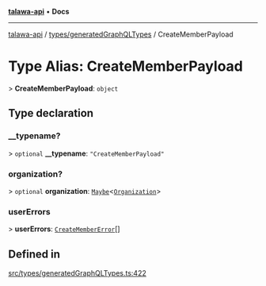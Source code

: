 [**talawa-api**](../../../README.md) • **Docs**

***

[talawa-api](../../../modules.md) / [types/generatedGraphQLTypes](../README.md) / CreateMemberPayload

# Type Alias: CreateMemberPayload

\> **CreateMemberPayload**: `object`

## Type declaration

### \_\_typename?

\> `optional` **\_\_typename**: `"CreateMemberPayload"`

### organization?

\> `optional` **organization**: [`Maybe`](Maybe.md)\<[`Organization`](Organization.md)\>

### userErrors

\> **userErrors**: [`CreateMemberError`](CreateMemberError.md)[]

## Defined in

[src/types/generatedGraphQLTypes.ts:422](https://github.com/PalisadoesFoundation/talawa-api/blob/790ab2939a7c80eb0ff31afd318f8889a001f225/src/types/generatedGraphQLTypes.ts#L422)
